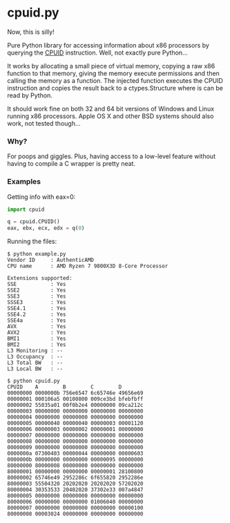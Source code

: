 # cpuid.py
Now, this is silly!

Pure Python library for accessing information about x86 processors
by querying the [CPUID](http://en.wikipedia.org/wiki/CPUID)
instruction. Well, not exactly pure Python...

It works by allocating a small piece of virtual memory, copying
a raw x86 function to that memory, giving the memory execute
permissions and then calling the memory as a function. The injected
function executes the CPUID instruction and copies the result back
to a ctypes.Structure where is can be read by Python.

It should work fine on both 32 and 64 bit versions of Windows and Linux
running x86 processors. Apple OS X and other BSD systems should also work,
not tested though...


### Why?
For poops and giggles. Plus, having access to a low-level feature
without having to compile a C wrapper is pretty neat.


### Examples
Getting info with eax=0:
```python
import cpuid

q = cpuid.CPUID()
eax, ebx, ecx, edx = q(0)
```

Running the files:
```
$ python example.py 
Vendor ID     : AuthenticAMD
CPU name      : AMD Ryzen 7 9800X3D 8-Core Processor

Extensions supported:
SSE           : Yes
SSE2          : Yes
SSE3          : Yes
SSSE3         : Yes
SSE4.1        : Yes
SSE4.2        : Yes
SSE4a         : Yes
AVX           : Yes
AVX2          : Yes
BMI1          : Yes
BMI2          : Yes
L3 Monitoring : --
L3 Occupancy  : --
L3 Total BW   : --
L3 Local BW   : --
```

```
$ python cpuid.py
CPUID    A        B        C        D
00000000 0000000b 756e6547 6c65746e 49656e69
00000001 000106a5 00100800 009ce3bd bfebfbff
00000002 55035a01 00f0b2e4 00000000 09ca212c
00000003 00000000 00000000 00000000 00000000
00000004 00000000 00000000 00000000 00000000
00000005 00000040 00000040 00000003 00001120
00000006 00000003 00000002 00000001 00000000
00000007 00000000 00000000 00000000 00000000
00000008 00000000 00000000 00000000 00000000
00000009 00000000 00000000 00000000 00000000
0000000a 07300403 00000044 00000000 00000603
0000000b 00000000 00000000 00000095 00000000
80000000 80000008 00000000 00000000 00000000
80000001 00000000 00000000 00000001 28100800
80000002 65746e49 2952286c 6f655820 2952286e
80000003 55504320 20202020 20202020 57202020
80000004 30353533 20402020 37302e33 007a4847
80000005 00000000 00000000 00000000 00000000
80000006 00000000 00000000 01006040 00000000
80000007 00000000 00000000 00000000 00000100
80000008 00003024 00000000 00000000 00000000
```
